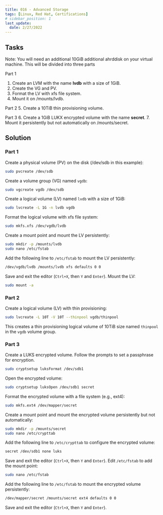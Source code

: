 ```yaml
---
title: 016 - Advanced Storage
tags: [Linux, Red Hat, Certifications]
# sidebar_position: 1 
last_update:
  date: 2/27/2022
---
```


## Tasks

Note: You will need an additional 10GiB additional ahrddisk on your virtual machine. This will be divided into three parts

Part 1
1. Create an LVM with the name **lvdb** with a size of 1GiB.
2. Create the VG and PV.
3. Format the LV with xfs file system.
4. Mount it on /mounts/lvdb.

Part 2
5. Create a 10TiB thin provisioning volume.

Part 3
6. Create a 1GiB LUKX encrypted volume with the name **secret**.
7. Mount it persistently but not automatically on /mounts/secret.


## Solution

### Part 1

Create a physical volume (PV) on the disk (/dev/sdb in this example):

```sh
sudo pvcreate /dev/sdb
```

Create a volume group (VG) named `vgdb`:

```sh
sudo vgcreate vgdb /dev/sdb
```

Create a logical volume (LV) named `lvdb` with a size of 1GiB:

```sh
sudo lvcreate -L 1G -n lvdb vgdb
```

Format the logical volume with xfs file system:

```sh
sudo mkfs.xfs /dev/vgdb/lvdb
```

Create a mount point and mount the LV persistently:

```sh
sudo mkdir -p /mounts/lvdb
sudo nano /etc/fstab
```

Add the following line to `/etc/fstab` to mount the LV persistently:

```sh
/dev/vgdb/lvdb /mounts/lvdb xfs defaults 0 0
```

Save and exit the editor (`Ctrl+X`, then `Y` and `Enter`). Mount the LV:

```sh
sudo mount -a
```

### Part 2

Create a logical volume (LV) with thin provisioning:

```sh
sudo lvcreate -L 10T -V 10T --thinpool vgdb/thinpool
```

This creates a thin provisioning logical volume of 10TiB size named `thinpool` in the `vgdb` volume group.


### Part 3

Create a LUKS encrypted volume. Follow the prompts to set a passphrase for encryption.

```sh
sudo cryptsetup luksFormat /dev/sdb1
```

Open the encrypted volume:

```sh
sudo cryptsetup luksOpen /dev/sdb1 secret
```

Format the encrypted volume with a file system (e.g., ext4):

```sh
sudo mkfs.ext4 /dev/mapper/secret
```

Create a mount point and mount the encrypted volume persistently but not automatically:

```sh
sudo mkdir -p /mounts/secret
sudo nano /etc/crypttab
```

Add the following line to `/etc/crypttab` to configure the encrypted volume:

```sh
secret /dev/sdb1 none luks
```

Save and exit the editor (`Ctrl+X`, then `Y` and `Enter`).
Edit `/etc/fstab` to add the mount point:

```sh
sudo nano /etc/fstab
```

Add the following line to `/etc/fstab` to mount the encrypted volume persistently:

```sh
/dev/mapper/secret /mounts/secret ext4 defaults 0 0
```

Save and exit the editor (`Ctrl+X`, then `Y` and `Enter`).
